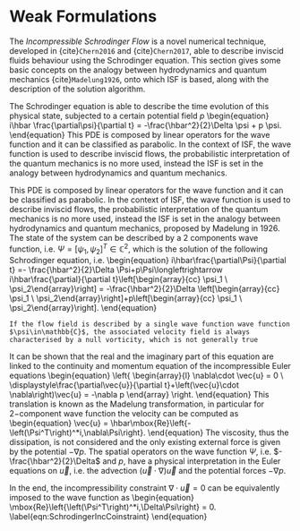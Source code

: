 # Weak Formulations

The *Incompressible Schrodinger Flow* is a novel numerical technique, developed in {cite}`Chern2016` and {cite}`Chern2017`, able to describe inviscid fluids behaviour using the Schrodinger equation. This section gives some basic concepts on the analogy between hydrodynamics and quantum mechanics {cite}`Madelung1926`, onto which ISF is based, along with the description of the solution algorithm.

The Schrodinger equation is able to describe the time evolution of this physical state, subjected to a certain potential field $p$
\begin{equation}
    i\hbar \frac{\partial\psi}{\partial t} = -\frac{\hbar^2}{2}\Delta \psi + p \psi.
\end{equation}
This PDE is composed by linear operators for the wave function and it can be classified as parabolic. In the context of ISF, the wave function is used to describe inviscid flows, the probabilistic interpretation of the quantum mechanics is no more used, instead the ISF is set in the analogy between hydrodynamics and quantum mechanics.

This PDE is composed by linear operators for the wave function and it can be classified as parabolic. In the context of ISF, the wave function is used to describe inviscid flows, the probabilistic interpretation of the quantum mechanics is no more used, instead the ISF is set in the analogy between hydrodynamics and quantum mechanics, proposed by Madelung in 1926. The state of the system can be described by a 2 components wave function, i.e. $\Psi=[\psi_1,\psi_2]^T\in\mathbb{C}^2$, which is the solution of the following Schrodinger equation, i.e.
\begin{equation}
    i\hbar\frac{\partial\Psi}{\partial t} =- \frac{\hbar^2}{2}\Delta \Psi+p\Psi\longleftrightarrow
    i\hbar\frac{\partial}{\partial t}\left[\begin{array}{cc} \psi_1 \\ \psi_2\end{array}\right] = -\frac{\hbar^2}{2}\Delta \left[\begin{array}{cc} \psi_1 \\ \psi_2\end{array}\right]+p\left[\begin{array}{cc} \psi_1 \\ \psi_2\end{array}\right].
\end{equation}
```{note}
If the flow field is described by a single wave function wave function $\psi\in\mathbb{C}$, the associated velocity field is always characterised by a null vorticity, which is not generally true
```
It can be shown that the real and the imaginary part of this equation are linked to the continuity and momentum equation of the incompressible Euler equations
\begin{equation}
    \left\{
    \begin{array}{l}
        \nabla\cdot \vec{u} = 0 \\
        \displaystyle\frac{\partial\vec{u}}{\partial t}+\left(\vec{u}\cdot \nabla\right)\vec{u} = -\nabla p
    \end{array}
    \right.
\end{equation}
This translation is known as the Madelung transformation, in particular for $2-$component wave function the velocity can be computed as
\begin{equation}
    \vec{u} = \hbar\mbox{Re}\left\{-\left(\Psi^T\right)^*i\,\nabla\Psi\right\}.
\end{equation}
The viscosity, thus the dissipation, is not considered and the only existing external force is given by the potential $-\nabla p$. The spatial operators on the wave function $\Psi$, i.e. $-\frac{\hbar^2}{2}\Delta$ and $p$, have a physical interpretation in the Euler equations on $\vec{u}$, i.e. the advection $\left(\vec{u}\cdot \nabla\right)\vec{u}$ and the potential forces $-\nabla p$.

In the end, the incompressibility constraint $\nabla \cdot \vec{u}=0$ can be equivalently imposed to the wave function as
\begin{equation}
    \mbox{Re}\left\{\left(\Psi^T\right)^*i\,\Delta\Psi\right\} = 0.
    \label{eqn:SchrodingerIncCoinstraint}
\end{equation}